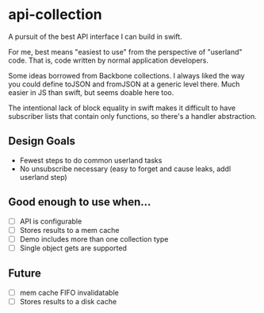 # api-collection

A pursuit of the best API interface I can build in swift.

For me, best means "easiest to use" from the perspective of "userland" code. That is, code written by normal application developers.

Some ideas borrowed from Backbone collections. I always liked the way you could define toJSON and fromJSON at a generic level there. Much easier in JS than swift, but seems doable here too.

The intentional lack of block equality in swift makes it difficult to have subscriber lists that contain only functions, so there's a handler abstraction.

## Design Goals

* Fewest steps to do common userland tasks
* No unsubscribe necessary (easy to forget and cause leaks, addl userland step)


## Good enough to use when...

- [ ] API is configurable
- [ ] Stores results to a mem cache
- [ ] Demo includes more than one collection type
- [ ] Single object gets are supported

## Future

- [ ] mem cache FIFO invalidatable
- [ ] Stores results to a disk cache